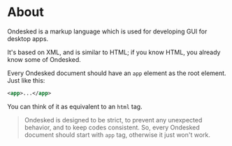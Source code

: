 # About

Ondesked is a markup language which is used for developing GUI for desktop apps.

It's based on XML, and is similar to HTML; if you know HTML, you already know some of Ondesked.

Every Ondesked document should have an `app` element as the root element. Just like this:

```xml
<app>...</app>
```

You can think of it as equivalent to an `html` tag.

> Ondesked is designed to be strict, to prevent any unexpected behavior, and to keep codes consistent. So, every Ondesked document should start with `app` tag, otherwise it just won't work.